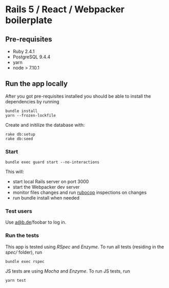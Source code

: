 # Rails 5 / React / Webpacker boilerplate

## Pre-requisites
* Ruby 2.4.1
* PostgreSQL 9.4.4
* yarn
* node > 7.10.1

## Run the app locally

After you got pre-requisites installed you should be able to install the dependencies by running
```
bundle install
yarn --frozen-lockfile
```

Create and initilize the database with:
```
rake db:setup
rake db:seed
```

### Start

```
bundle exec guard start --no-interactions
```

This will:

 * start local Rails server on port 3000
 * start the Webpacker dev server
 * monitor files changes and run [rubocop](docs/rubocop.md) inspections on changes
 * run bundle install when needed

### Test users

Use a@b.de/foobar to log in.
 
### Run the tests

This app is tested using *RSpec* and *Enzyme*. To run all tests (residing in the *spec/* folder), run
```
bundle exec rspec
```

JS tests are using *Mocha* and *Enzyme*. To run JS tests, run
```
yarn test
```
